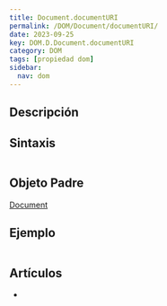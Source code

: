 ```yaml
---
title: Document.documentURI
permalink: /DOM/Document/documentURI/
date: 2023-09-25
key: DOM.D.Document.documentURI
category: DOM
tags: [propiedad dom]
sidebar:
  nav: dom
---
```


## Descripción


## Sintaxis


```javascript

```


## Objeto Padre


[Document](https://www.w3api.com/DOM/Document/)


## Ejemplo


```javascript

```


## Artículos

- 
